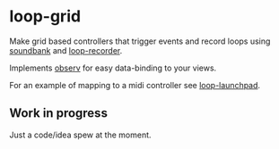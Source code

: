 loop-grid
===

Make grid based controllers that trigger events and record loops using [soundbank](https://github.com/mmckegg/soundbank) and [loop-recorder](https://github.com/mmckegg/loop-recorder).

Implements [observ](https://github.com/raynos/observ) for easy data-binding to your views.

For an example of mapping to a midi controller see [loop-launchpad](https://github.com/mmckegg/loop-launchpad).

## Work in progress

Just a code/idea spew at the moment.